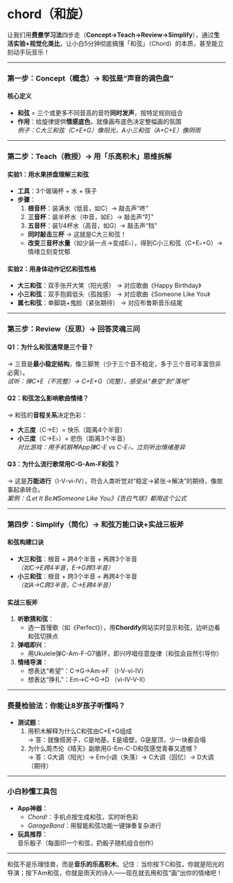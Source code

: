 # chord（和旋）

让我们用**费曼学习法**四步走（**Concept→Teach→Review→Simplify**），通过**生活实验+视觉化类比**，让小白5分钟彻底搞懂「和弦」（Chord）的本质，甚至能立刻动手玩音乐！

---

### **第一步：Concept（概念）→ 和弦是“声音的调色盘”**
#### **核心定义**
- **和弦** = 三个或更多不同音高的音符**同时发声**，按特定规则组合  
- **作用**：给旋律提供**情感底色**，就像画布底色决定整幅画的氛围  
  *例子：C大三和弦（C+E+G）像阳光，A小三和弦（A+C+E）像阴雨*

---

### **第二步：Teach（教授）→ 用「乐高积木」思维拆解**
#### **实验1：用水果拼盘理解三和弦**
- **工具**：3个玻璃杯 + 水 + 筷子  
- **步骤**：  
  1. **根音杯**：装满水（低音，如C）→ 敲击声“咚”  
  2. **三音杯**：装半杯水（中音，如E）→ 敲击声“叮”  
  3. **五音杯**：装1/4杯水（高音，如G）→ 敲击声“铛”  
  - **同时敲击三杯** → 这就是C大三和弦！  
  - **改变三音杯水量**（如少装一点→变成E♭），得到C小三和弦（C+E♭+G）→ 情绪立刻变忧郁  

#### **实验2：用身体动作记忆和弦性格**
- **大三和弦**：双手张开大笑（阳光感） → 对应歌曲《Happy Birthday》  
- **小三和弦**：双手抱肩低头（孤独感） → 对应歌曲《Someone Like You》  
- **属七和弦**：单脚跳+鬼脸（紧张期待） → 对应布鲁斯音乐结尾  

---

### **第三步：Review（反思）→ 回答灵魂三问**
#### **Q1：为什么和弦通常是三个音？**  
→ 三音是**最小稳定结构**，像三脚凳（少于三个音不稳定，多于三个音可丰富但非必需）。  
*试听：弹C+E（不完整）→ C+E+G（完整），感受从“悬空”到“落地”*

#### **Q2：和弦怎么影响歌曲情绪？**  
→ 和弦的**音程关系**决定色彩：  
- **大三度**（C→E）= 快乐（距离4个半音）  
- **小三度**（C→E♭）= 悲伤（距离3个半音）  
*对比游戏：用手机钢琴App弹C-E vs C-E♭，立刻听出情绪差异*

#### **Q3：为什么流行歌常用C-G-Am-F和弦？**  
→ 这是**万能进行**（I-V-vi-IV），符合人类听觉对“稳定→紧张→解决”的期待，像故事起承转合。  
*案例：《Let It Be》《Someone Like You》《告白气球》都用这个公式*

---

### **第四步：Simplify（简化）→ 和弦万能口诀+实战三板斧**
#### **和弦构建口诀**  
- **大三和弦**：根音 + 跨4个半音 + 再跨3个半音  
  *（如C→E跨4半音，E→G跨3半音）*  
- **小三和弦**：根音 + 跨3个半音 + 再跨4个半音  
  *（如A→C跨3半音，C→E跨4半音）*  

#### **实战三板斧**  
1. **听歌猜和弦**：  
   - 选一首慢歌（如《Perfect》），用**Chordify**网站实时显示和弦，边听边看和弦切换点  
2. **弹唱即兴**：  
   - 用Ukulele弹C-Am-F-G7循环，即兴哼唱任意旋律（和弦会自然引导你）  
3. **情绪导演**：  
   - 想表达“希望”：C→G→Am→F （I-V-vi-IV）  
   - 想表达“挣扎”：Em→C→G→D （vi-IV-V-II）  

---

### **费曼检验法：你能让8岁孩子听懂吗？**
- **测试题**：  
  1. 用积木解释为什么C和弦由C+E+G组成  
  → 答：就像搭房子，C是地基，E是墙壁，G是屋顶，少一块都会塌  
  2. 为什么周杰伦《晴天》副歌用G-Em-C-D和弦感觉青春又遗憾？  
  → 答：G大调（阳光）→ Em小调（失落）→ C大调（回忆）→ D大调（期待）  

---

### **小白秒懂工具包**  
- **App神器**：  
  - *Chord!*：手机点按生成和弦，实时听色彩  
  - *GarageBand*：用智能和弦功能一键弹奏复杂进行  
- **玩具推荐**：  
  音乐骰子（每面印一个和弦，扔骰子随机组合创作）  

---

和弦不是乐理怪兽，而是**音乐的乐高积木**。记住：当你按下C和弦，你就是阳光的导演；按下Am和弦，你就是雨天的诗人——现在就去用和弦“画”出你的情绪吧！

